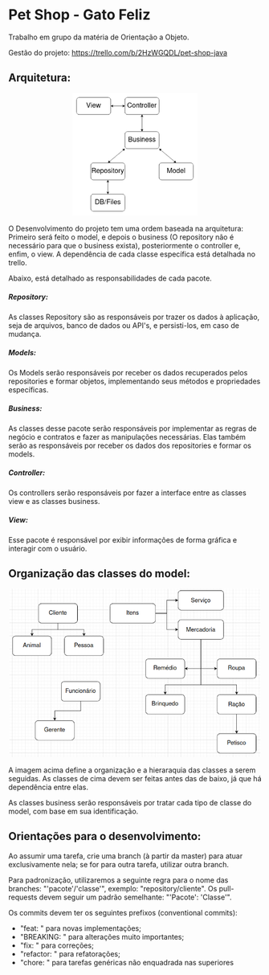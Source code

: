 # Pet Shop - Gato Feliz

Trabalho em grupo da matéria de Orientação a Objeto.

Gestão do projeto: https://trello.com/b/2HzWGQDL/pet-shop-java

## Arquitetura:

<p align="center">
  <img src="./Architeture.png" width="250" title="Arquitetura">
</p>

O Desenvolvimento do projeto tem uma ordem baseada na arquitetura: Primeiro será feito o model, e depois o business (O repository não é necessário para que o business exista), posteriormente o controller e, enfim, o view.
A dependência de cada classe específica está detalhada no trello.

Abaixo, está detalhado as responsabilidades de cada pacote.

##### Repository:
As classes Repository são as responsáveis por trazer os dados à aplicação, seja de arquivos, banco de dados ou API's, e persisti-los, em caso de mudança.

##### Models:
Os Models serão responsáveis por receber os dados recuperados pelos repositories e formar objetos, implementando seus métodos e propriedades específicas.

##### Business:
As classes desse pacote serão responsáveis por implementar as regras de negócio e contratos e fazer as manipulações necessárias. Elas também serão as responsáveis por receber os dados dos repositories e formar os models.

##### Controller: 
Os controllers serão responsáveis por fazer a interface entre as classes view e as classes business.

##### View:
Esse pacote é responsável por exibir informações de forma gráfica e interagir com o usuário.

## Organização das classes do model:

<p align="center">
  <img src="./classes.png" width="500" title="Classes">
</p>

A imagem acima define a organização e a hieraraquia das classes a serem seguidas.
As classes de cima devem ser feitas antes das de baixo, já que há dependência entre elas.

As classes business serão responsáveis por tratar cada tipo de classe do model, com base em sua identificação.

## Orientações para o desenvolvimento:
Ao assumir uma tarefa, crie uma branch (à partir da master) para atuar exclusivamente nela; se for para outra tarefa, utilizar outra branch.

Para padronização, utilizaremos a seguinte regra para o nome das branches: "'pacote'/'classe'", exemplo: "repository/cliente".
Os pull-requests devem seguir um padrão semelhante: "'Pacote': 'Classe'".

Os commits devem ter os seguintes prefixos (conventional commits): 
 - "feat: " para novas implementações; 
 - "BREAKING: " para alterações muito importantes;
 - "fix: " para correções;
 - "refactor: " para refatorações;
 - "chore: " para tarefas genéricas não enquadrada nas superiores
